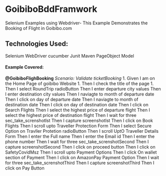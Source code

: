 # GoibiboBddFramwork
Selenium Examples using Webdriver- This Example Demonstrates the Booking of Flight in Goibibo.com

## **Technologies Used:**
Selenium WebDriver cucumber Junit Maven PageObject Model

#### **Example Covered:**
  **@GoibiboFlighBooking**
  *Scenario: Validate ticketBooking*
    1. Given I am on the Home Page  of goibibo Website
    1. Then I check the title of the page
    1. Then I select RoundTrip radioButton
    Then I enter  departure city  values 
    Then I enter  destination city  values 
    Then I naviagte to month of departure date
    Then I click on day of departure date
    Then I naviagte to month of destination date
    Then I click on day of destination date
    Then I click on Search Flights
    Then I select the highest price of departure flight
    Then I select the highest price of destination flight
    Then I wait for three sec_take_screnshotIst
    Then I capture screenshotIst
    Then I click on Book Flights
    Then I scroll upto Traveller Protection Form
    Then I select Secure Option on Travller Protetion radioButton
    Then I scroll UptO Traveller Details Form
    Then I enter the Full name 
    Then I enter the Email id 
    Then I enter the phone number
    Then I wait for three sec_take_screnshotSecond
    Then I capture screenshotSecond
    Then I click on proceed button
    Then I click on SafetyCovidMsz 
    Then I scroll upto Payment Options
    Then I click On wallet section of Payment 
    Then I click on AmazonPay Payment Option
    Then I wait for three sec_take_screnshotThird
    Then I capture screenshotThird
    Then I click on Pay Button







    


